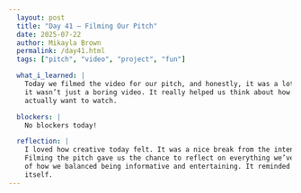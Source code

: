 ```yaml
---
  layout: post  
  title: "Day 41 – Filming Our Pitch"  
  date: 2025-07-22  
  author: Mikayla Brown  
  permalink: /day41.html  
  tags: ["pitch", "video", "project", "fun"]

  what_i_learned: |
    Today we filmed the video for our pitch, and honestly, it was a lot of fun. We made sure to include our personalities and a bit of humor so 
    it wasn’t just a boring video. It really helped us think about how to communicate our research clearly and in a way that people would 
    actually want to watch.

  blockers: |
    No blockers today!

  reflection: |
    I loved how creative today felt. It was a nice break from the intense coding and technical work, but still tied to the heart of the project. 
    Filming the pitch gave us the chance to reflect on everything we’ve done and present it in a way that felt authentic and engaging. I'm proud 
    of how we balanced being informative and entertaining. It reminded me that communicating the research is just as important as doing it 
    itself.
---
```

